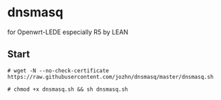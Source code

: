 # dnsmasq
for Openwrt-LEDE especially R5 by LEAN 

## Start
```
# wget -N --no-check-certificate https://raw.githubusercontent.com/jozhn/dnsmasq/master/dnsmasq.sh

# chmod +x dnsmasq.sh && sh dnsmasq.sh
```
